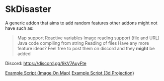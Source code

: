 ﻿# SkDisaster

A generic addon that aims to add random features other addons might not have such as:
> Map support 
> Reactive variables
> Image reading support (file and URL)
> Java code compiling from string
> Reading of files
> Have any more feature ideas? Feel free to post them on discord and they __might__ be added

Discord: https://discord.gg/9kV7AuyFte

[Example Script (Image On Map)](https://pastebin.com/q5xNsPXS)
[Example Script (3d Projection)](https://pastebin.com/q5xNsPXS)

